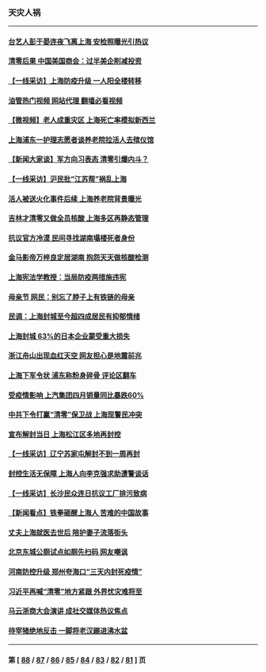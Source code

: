 ### 天灾人祸
---
#### [台艺人彭于晏连夜飞离上海 安检照曝光引热议](../../pages/ncid280/n13731555.md?05101245) 
#### [清零后果 中国美国商会：过半美企削减投资](../../pages/ncid280/n13731358.md?05101245) 
#### [【一线采访】上海防疫升级 一人阳全楼转移](../../pages/ncid280/n13731443.md?05101245) 
#### [油管热门视频 网站代理 翻墙必看视频](http://209.222.30.114:81/youtube.html?05101245)
#### [【微视频】老人成重灾区 上海死亡率模拟新西兰](../../pages/ncid280/n13731402.md?05101245) 
#### [上海浦东一护理志愿者谈养老院拉活人去殡仪馆](../../pages/ncid280/n13731427.md?05101245) 
#### [【新闻大家谈】军方向习表态 清零引爆内斗？](../../pages/ncid280/n13731268.md?05101245) 
#### [【一线采访】沪民批“江苏帮”祸乱上海](../../pages/ncid280/n13731242.md?05101245) 
#### [活人被送火化事件后续 上海养老院背景曝光](../../pages/ncid280/n13731157.md?05101245) 
#### [吉林才清零又做全员核酸 上海多区再静态管理](../../pages/ncid280/n13731187.md?05101245) 
#### [抗议官方冷漠 民间寻找湖南塌楼死者身份](../../pages/ncid280/n13730801.md?05101245) 
#### [金马影帝万梓良定居湖南 抱怨天天做核酸检测](../../pages/ncid280/n13730589.md?05101245) 
#### [上海宪法学教授：当局防疫两措施违宪](../../pages/ncid280/n13730561.md?05101245) 
#### [母亲节 网民：别忘了脖子上有铁链的母亲](../../pages/ncid280/n13730439.md?05101245) 
#### [民调：上海封城至今超四成居民有抑郁情绪](../../pages/ncid280/n13730381.md?05101245) 
#### [上海封城 63%的日本企业蒙受重大损失](../../pages/ncid280/n13730353.md?05101245) 
#### [浙江舟山出现血红天空 网友担心是地震前兆](../../pages/ncid280/n13730103.md?05101245) 
#### [上海下军令状 浦东称粉身碎骨 评论区翻车](../../pages/ncid280/n13729974.md?05101245) 
#### [受疫情影响 上汽集团四月销量同比暴跌60%](../../pages/ncid280/n13729765.md?05101245) 
#### [中共下令打赢“清零”保卫战 上海现警民冲突](../../pages/ncid280/n13729726.md?05101245) 
#### [宣布解封当日 上海松江区多地再封控](../../pages/ncid280/n13729650.md?05101245) 
#### [【一线采访】辽宁苏家屯解封不到一周再封](../../pages/ncid280/n13729625.md?05101245) 
#### [封控生活无保障 上海人向李克强求助遭警谈话](../../pages/ncid280/n13729548.md?05101245) 
#### [【一线采访】长沙民众连日抗议工厂排污致病](../../pages/ncid280/n13729392.md?05101245) 
#### [【新闻看点】铁拳砸醒上海人 苦难的中国故事](../../pages/ncid280/n13729051.md?05101245) 
#### [丈夫上海就医去世后 陪护妻子流落街头](../../pages/ncid280/n13729307.md?05101245) 
#### [北京东城公厕试点如厕先扫码 网友嘲讽](../../pages/ncid280/n13729304.md?05101245) 
#### [河南防控升级 郑州夸海口“三天内封死疫情”](../../pages/ncid280/n13729004.md?05101245) 
#### [习近平再喊“清零”地方紧跟 外界忧灾难将至](../../pages/ncid280/n13728778.md?05101245) 
#### [马云浙商大会演讲 成社交媒体热议焦点](../../pages/ncid280/n13728890.md?05101245) 
#### [待宰猪绝地反击 一脚将老汉踢进沸水盆](../../pages/ncid280/n13728801.md?05101245) 

---
#### 第 [ [88](./88.md?05101245) / [87](./87.md?05101245) / [86](./86.md?05101245) / [85](./85.md?05101245) / [84](./84.md?05101245) / [83](./83.md?05101245) / [82](./82.md?05101245) / [81](./81.md?05101245) ] 页
